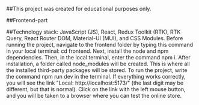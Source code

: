 ##This project was created for educational purposes only.

##Frontend-part

##Technology stack: JavaScript (JS), React, Redux Toolkit (RTK), RTK Query, React Router DOM, Material-UI (MUI), and CSS Modules. Before running the project, navigate to the frontend folder by typing this command in your local terminal: cd frontend. Next, install the node and npm dependencies. Then, in the local terminal, enter the command npm i. After installation, a folder called node_modules will be created. This is where all the installed third-party packages will be stored. To run the project, write the command npm run dev in the terminal. If everything works correctly, you will see the link "Local: http://localhost:5173/" (the last digit may be different, but that is normal). Click on the link with the left mouse button, and you will be taken to a browser where you can test the online store.
